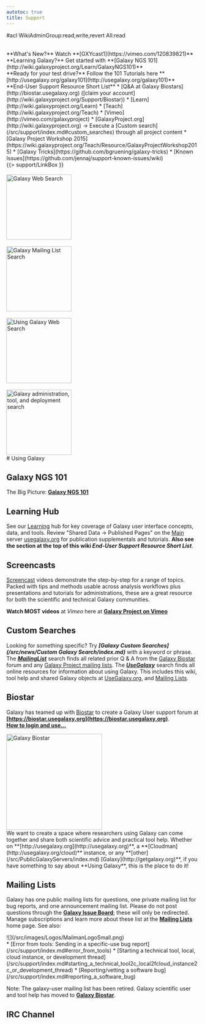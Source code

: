 ```yaml
---
autotoc: true
title: Support
---
```

#acl WikiAdminGroup:read,write,revert All:read

<br />
**What's New?** Watch **[GXYcast1](https://vimeo.com/120839821)**
<br />
**Learning Galaxy?** Get started with **[Galaxy NGS 101](http://wiki.galaxyproject.org/Learn/GalaxyNGS101)**
<br />
**Ready for your test drive?** Follow the 101 Tutorials here **[http://usegalaxy.org/galaxy101](http://usegalaxy.org/galaxy101)**

<br /> 
**End-User Support Resource Short List**
* [Q&A at Galaxy Biostars](http://biostar.usegalaxy.org) ([claim your account](http://wiki.galaxyproject.org/Support/Biostar))
* [Learn](http://wiki.galaxyproject.org/Learn)
* [Teach](http://wiki.galaxyproject.org/Teach)
* [Vimeo](http://vimeo.com/galaxyproject)
* [GalaxyProject.org](http://wiki.galaxyproject.org) &rarr; Execute a [Custom search](/src/support/index.md#custom_searches) through all project content
* [Galaxy Project Workshop 2015](https://wiki.galaxyproject.org/Teach/Resource/GalaxyProjectWorkshop2015)
* [Galaxy Tricks](https://github.com/bgruening/galaxy-tricks)
* [Known Issues](https://github.com/jennaj/support-known-issues/wiki)

<div class='left'></div>
<div class='right'>{{> support/LinkBox }}</div>
<div class='right'>
<br />
<a href='http://galaxyproject.org/search/web'><img src="/src/images/Logos/GalaxyWebSearch.png" alt="Galaxy Web Search" width="170" /></a> <br />
<br />
<a href='http://galaxyproject.org/search/mailinglists'><img src="/src/images/Logos/GalaxyMailingListSearch.png" alt="Galaxy Mailing List Search" width="170" /></a>
<br />
<br />
<a href='http://galaxyproject.org/search/usegalaxy'><img src="/src/images/Logos/UseGalaxySearch.png" alt="Using Galaxy Web Search" width="170" /></a>
<br />
<br />
<a href='http://galaxyproject.org/search/getgalaxy'><img src="/src/images/Logos/GetGalaxySearch.png" alt="Galaxy administration, tool, and deployment search" width="170" /></a>
</div>
<div class='left'>
# Using Galaxy

## Galaxy NGS 101

The Big Picture: **[Galaxy NGS 101](/src/Learn/GalaxyNGS101/index.md)**

## Learning Hub

See our [Learning](/src/Learn/index.md) hub for key coverage of Galaxy user interface concepts, data, and tools. Review "Shared Data &rarr; Published Pages" on the [Main](/src/Main/index.md) server [usegalaxy.org](http://usegalaxy.org) for publication supplementals and tutorials. **Also see the section at the top of this wiki *End-User Support Resource Short List***.

## Screencasts

[Screencast](/src/Learn/Screencasts/index.md) videos demonstrate the step-by-step for a range of topics. Packed with tips and methods usable across analysis workflows plus presentations and tutorials for administrations, these are a great resource for both the scientific and technical Galaxy communities.

**Watch MOST videos** at *Vimeo* here at **[Galaxy Project on Vimeo](http://vimeo.com/user20484153)**

## Custom Searches

Looking for something specific? Try ***[Galaxy Custom Searches](/src/news/Custom Galaxy Search/index.md)*** with a keyword or phrase. The ***[MailingList](http://galaxyproject.org/search/mailinglists)*** search finds all related prior Q & A from the [Galaxy Biostar](/src/support/index.md#biostar) forum and any [Galaxy Project mailing lists](/src/MailingLists/index.md). The ***[UseGalaxy](http://galaxyproject.org/search/usegalaxy)*** search finds all online resources for information about using Galaxy.  This includes this wiki, tool help and shared Galaxy objects at [UseGalaxy.org](http://usegalaxy.org), and [Mailing Lists](/src/MailingLists/index.md).

## Biostar

Galaxy has teamed up with [Biostar](http://biostars.org) to create a Galaxy User support forum at **[https://biostar.usegalaxy.org](https://biostar.usegalaxy.org)**.
<br />
 **[How to login and use...](/src/support/Biostar/index.md)**
<div class='right'><a href='https://biostar.usegalaxy.org/'><img src="/src/images/Logos/GalaxyBiostar.png" alt="Galaxy Biostar" width="250" /></a></div>
We want to create a space where researchers using Galaxy can come together and share both scientific advice and practical tool help.  Whether on **[http://usegalaxy.org](http://usegalaxy.org)**, a **[Cloudman](http://usegalaxy.org/cloud)** instance, or any **[other](/src/PublicGalaxyServers/index.md) [Galaxy](http://getgalaxy.org)**, if you have something to say about **Using Galaxy**, this is the place to do it!

## Mailing Lists

Galaxy has one public mailing lists for questions, one private mailing list for bug reports, and one announcement mailing list. Please do not post questions through the **[Galaxy Issue Board](/src/Issues/index.md)**; these will only be redirected. Manage subscriptions and learn more about these list at the **[Mailing Lists](/src/MailingLists/index.md)** home page. See also:
<div class='right'>![](/src/images/Logos/MailmanLogoSmall.png)</div>
* [Error from tools: Sending in a specific-use bug report](/src/support/index.md#error_from_tools)
* [Starting a technical tool, local, cloud instance, or development thread](/src/support/index.md#starting_a_technical_tool2c_local2fcloud_instance2c_or_development_thread)
* [Reporting/vetting a software bug](/src/support/index.md#reporting_a_software_bug)

Note: The galaxy-user mailing list has been retired. Galaxy scientific user and tool help has moved to **[Galaxy Biostar](/src/support/Biostar/index.md)**. 

## IRC Channel

